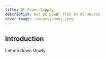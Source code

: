 ```yaml
---
title: DC Power Supply
description: Get DC power from an AC source
cover-image: /images/dummy.jpeg
---
```


## Introduction

Let me down slowly
